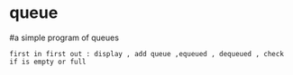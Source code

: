 # queue

#a simple program of queues

```first in first out : display , add queue ,equeued , dequeued , check if is empty or full ```
